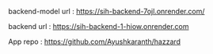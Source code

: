 backend-model url : https://sih-backend-7ojl.onrender.com/

backend url : https://sih-backend-1-hiow.onrender.com

App repo : https://github.com/Ayushkaranth/hazzard
